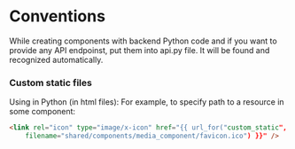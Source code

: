 # Conventions
While creating components with backend Python code and if you want to provide any API 
endpoinst, put them into api.py file. It will be found and recognized automatically.

### Custom static files
Using in Python (in html files): 
For example, to specify path to a resource in some component:

```html
<link rel="icon" type="image/x-icon" href="{{ url_for("custom_static", 
    filename="shared/components/media_component/favicon.ico") }}" />
```